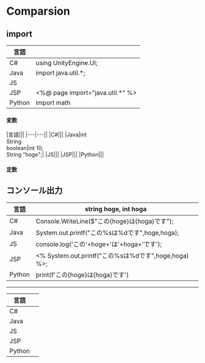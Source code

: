 # Comparsion
## import
|言語||
|---|---|
|C#|using UnityEngine.UI;|
|Java|import java.util.*;|
|JS||
|JSP|<%@ page import="java.util.*" %>|
|Python|import math|
#### 変数
|言語|||
|---|---||
|C#|||
|Java|int<br>String<br>boolean|int 10;<br>String "hoge";|
|JS|||
|JSP|||
|Python|||
#### 定数
## コンソール出力
|言語|string hoge, int hoga|
|---|---|
|C#|Console.WriteLine($"この{hoge}は{hoga}です");|
|Java|System.out.printf("この%sは%dです",hoge,hoga);|
|JS|console.log('この'+hoge+'は'+hoga+'です');|
|JSP|<% System.out.printf("この%sは%dです",hoge,hoga) %>;|
|Python|print(f'この{hoge}は{hoga}です')|
---
|言語||
|---|---|
|C#||
|Java||
|JS||
|JSP||
|Python||
